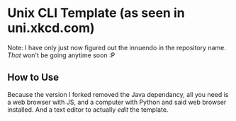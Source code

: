# Unix CLI Template (as seen in uni.xkcd.com)
Note: I have only just now figured out the innuendo in the repository name. _That_ won't be going anytime soon :P

## How to Use
Because the version I forked removed the Java dependancy, all you need is a web browser with JS, and a computer with Python and said web browser installed. And a text editor to actually _edit_ the template.
